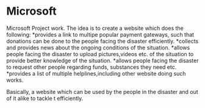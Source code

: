 # Microsoft
Microsoft Project work.
The idea is to create a website which does the following:
  *provides a link to multipe popular payment gateways, such that donations can be done to the people facing the disaster efficiently.
  *collects and provides news about the ongoing conditions of the situation.
  *allows people facing the disaster to upload pictures,videos etc. of the situation to provide better knowledge of the situation.
  *allows people facing the disaster to request other people regarding funds, substances they need etc.
  *provides a list of multiple helplines,including other website doing such works.
  
Basically, a website which can be used by the people in the disaster and out of it alike to tackle t efficiently.
